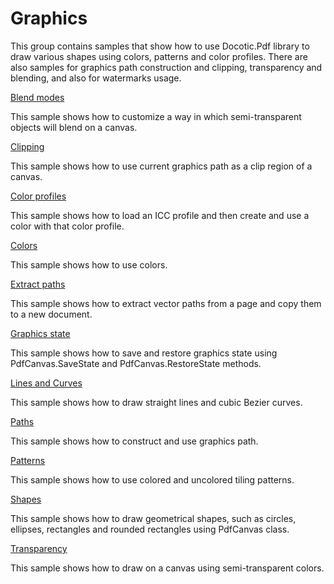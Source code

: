 # Graphics
This group contains samples that show how to use Docotic.Pdf library to draw various shapes using colors, patterns and color profiles. There are also samples for graphics path construction and clipping, transparency and blending, and also for watermarks usage.

[Blend modes](/Samples/Graphics/BlendModes)

This sample shows how to customize a way in which semi-transparent objects will blend on a canvas.

[Clipping](/Samples/Graphics/Clipping)

This sample shows how to use current graphics path as a clip region of a canvas.

[Color profiles](/Samples/Graphics/ColorProfiles)

This sample shows how to load an ICC profile and then create and use a color with that color profile.

[Colors](/Samples/Graphics/Colors)

This sample shows how to use colors.

[Extract paths](/Samples/Graphics/ExtractPaths)

This sample shows how to extract vector paths from a page and copy them to a new document.

[Graphics state](/Samples/Graphics/GraphicsState)

This sample shows how to save and restore graphics state using PdfCanvas.SaveState and PdfCanvas.RestoreState methods.

[Lines and Curves](/Samples/Graphics/LinesAndCurves)

This sample shows how to draw straight lines and cubic Bezier curves.

[Paths](/Samples/Graphics/Paths)

This sample shows how to construct and use graphics path.

[Patterns](/Samples/Graphics/Patterns)

This sample shows how to use colored and uncolored tiling patterns.

[Shapes](/Samples/Graphics/Shapes)

This sample shows how to draw geometrical shapes, such as circles, ellipses, rectangles and rounded rectangles using PdfCanvas class.

[Transparency](/Samples/Graphics/Transparency)

This sample shows how to draw on a canvas using semi-transparent colors.
